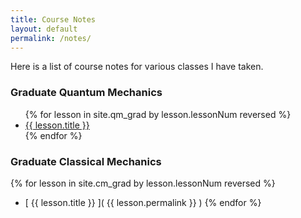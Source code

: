 ```yaml
---
title: Course Notes
layout: default
permalink: /notes/
---
```


Here is a list of course notes for various classes I have taken.


### Graduate Quantum Mechanics
<ul>
{% for lesson in site.qm_grad by lesson.lessonNum reversed %}
   <li><a href="{{ lesson.permalink }}"> {{ lesson.title }} </a></li>
{% endfor %}
</ul>

### Graduate Classical Mechanics
{% for lesson in site.cm_grad by lesson.lessonNum reversed %}
  - [ {{ lesson.title }}  ]( {{ lesson.permalink }} )
{% endfor %}
